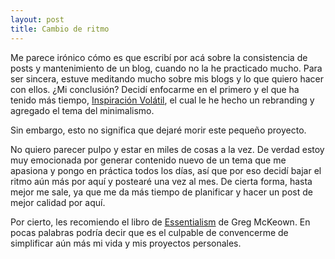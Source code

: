 ```yaml
---
layout: post
title: Cambio de ritmo
---
```


Me parece irónico cómo es que escribí por acá sobre la consistencia de posts y mantenimiento de un blog, cuando no la he practicado mucho. Para ser sincera, estuve meditando mucho sobre mis blogs y lo que quiero hacer con ellos. ¿Mi conclusión? Decidí enfocarme en el primero y el que ha tenido más tiempo, [Inspiración Volátil](http://www.inspiracionvolatil.com/), el cual le he hecho un rebranding y agregado el tema del minimalismo. 

Sin embargo, esto no significa que dejaré morir este pequeño proyecto.

No quiero parecer pulpo y estar en miles de cosas a la vez. De verdad estoy muy emocionada por generar contenido nuevo de un tema que me apasiona y pongo en práctica todos los días, así que por eso decidí bajar el ritmo aún más por aquí y postearé una vez al mes. De cierta forma, hasta mejor me sale, ya que me da más tiempo de planificar y hacer un post de mejor calidad por aquí.

Por cierto, les recomiendo el libro de [Essentialism](https://www.amazon.com/-/es/Greg-McKeown/dp/0804137382) de Greg McKeown. En pocas palabras podría decir que es el culpable de convencerme de simplificar aún más mi vida y mis proyectos personales.
